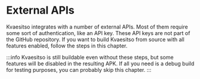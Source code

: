 # External APIs

Kvaesitso integrates with a number of external APIs. Most of them require some sort of authentication, like an API key. These API keys are not part of the GitHub repository. If you want to build Kvaesitso from source with all features enabled, follow the steps in this chapter.

:::info
Kvaesitso is still buildable even without these steps, but some features will be disabled in the resulting APK. If all you need is a debug build for testing purposes, you can probably skip this chapter.
:::

